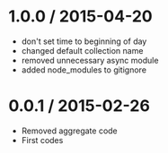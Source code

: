 
1.0.0 / 2015-04-20
==================

  * don't set time to beginning of day
  * changed default collection name
  * removed unnecessary async module
  * added node_modules to gitignore


0.0.1 / 2015-02-26
==================

  * Removed aggregate code
  * First codes
